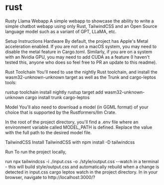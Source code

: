 # rust

Rusty Llama Webapp
A simple webapp to showcase the ability to write a simple chatbot webapp using only Rust, TailwindCSS and an Open Source language model such as a variant of GPT, LLaMA, etc.

Setup Instructions
Hardware
By default, the project has Apple's Metal acceleration enabled. If you are not on a macOS system, you may need to disable the metal feature in Cargo.toml. Similarly, if you are on a system with an Nvidia GPU, you may need to add CUDA as a feature (I haven't tested this, anyone who does so feel free to PR an update to this readme).

Rust Toolchain
You'll need to use the nightly Rust toolchain, and install the wasm32-unknown-unknown target as well as the Trunk and cargo-leptos tools:

  
  rustup toolchain install nightly
  rustup target add wasm32-unknown-unknown
  cargo install trunk cargo-leptos


  Model
You'll also need to download a model (in GGML format) of your choice that is supported by the Rustformers/llm Crate.

In the root of the project directory, you'll find a .env file where an environment variable called MODEL_PATH is defined. Replace the value with the full path to the desired model file.

TailwindCSS
Install TailwindCSS with npm install -D tailwindcss

Run
To run the project locally,

run npx tailwindcss -i ./input.css -o ./style/output.css --watch in a terminal - this will build style/output.css and automatically rebuild when a change is detected in input.css
cargo leptos watch in the project directory.
In in your browser, navigate to http://localhost:3000/?

